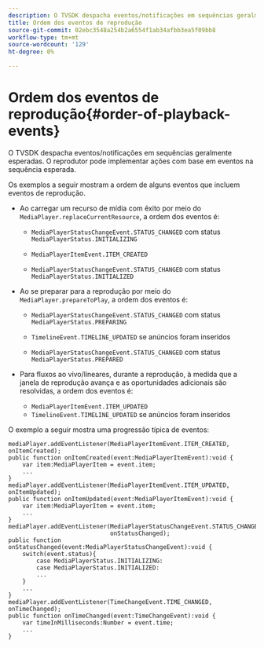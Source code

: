 ```yaml
---
description: O TVSDK despacha eventos/notificações em sequências geralmente esperadas. O reprodutor pode implementar ações com base em eventos na sequência esperada.
title: Ordem dos eventos de reprodução
source-git-commit: 02ebc3548a254b2a6554f1ab34afbb3ea5f09bb8
workflow-type: tm+mt
source-wordcount: '129'
ht-degree: 0%

---
```


# Ordem dos eventos de reprodução{#order-of-playback-events}

O TVSDK despacha eventos/notificações em sequências geralmente esperadas. O reprodutor pode implementar ações com base em eventos na sequência esperada.

<!--<a id="section_6E34A6C7936245D88DEB3315DA64598B"></a>-->

Os exemplos a seguir mostram a ordem de alguns eventos que incluem eventos de reprodução.

* Ao carregar um recurso de mídia com êxito por meio do `MediaPlayer.replaceCurrentResource`, a ordem dos eventos é:

   * `MediaPlayerStatusChangeEvent.STATUS_CHANGED` com status `MediaPlayerStatus.INITIALIZING`

   * `MediaPlayerItemEvent.ITEM_CREATED`
   * `MediaPlayerStatusChangeEvent.STATUS_CHANGED` com status `MediaPlayerStatus.INITIALIZED`

* Ao se preparar para a reprodução por meio do `MediaPlayer.prepareToPlay`, a ordem dos eventos é:

   * `MediaPlayerStatusChangeEvent.STATUS_CHANGED` com status `MediaPlayerStatus.PREPARING`

   * `TimelineEvent.TIMELINE_UPDATED` se anúncios foram inseridos
   * `MediaPlayerStatusChangeEvent.STATUS_CHANGED` com status `MediaPlayerStatus.PREPARED`

* Para fluxos ao vivo/lineares, durante a reprodução, à medida que a janela de reprodução avança e as oportunidades adicionais são resolvidas, a ordem dos eventos é:

   * `MediaPlayerItemEvent.ITEM_UPDATED`
   * `TimelineEvent.TIMELINE_UPDATED` se anúncios foram inseridos

<!--<a id="section_76C13548AF934868B70757CA5489E516"></a>-->

O exemplo a seguir mostra uma progressão típica de eventos:

```
mediaPlayer.addEventListener(MediaPlayerItemEvent.ITEM_CREATED, onItemCreated); 
public function onItemCreated(event:MediaPlayerItemEvent):void { 
    var item:MediaPlayerItem = event.item; 
    ... 
} 
mediaPlayer.addEventListener(MediaPlayerItemEvent.ITEM_UPDATED, onItemUpdated); 
public function onItemUpdated(event:MediaPlayerItemEvent):void { 
    var item:MediaPlayerItem = event.item; 
    ... 
} 
mediaPlayer.addEventListener(MediaPlayerStatusChangeEvent.STATUS_CHANGED,  
                             onStatusChanged); 
public function onStatusChanged(event:MediaPlayerStatusChangeEvent):void { 
    switch(event.status){ 
        case MediaPlayerStatus.INITIALIZING: 
        case MediaPlayerStatus.INITIALIZED: 
        ... 
    } 
    ... 
} 
mediaPlayer.addEventListener(TimeChangeEvent.TIME_CHANGED, onTimeChanged); 
public function onTimeChanged(event:TimeChangeEvent):void { 
    var timeInMilliseconds:Number = event.time; 
    ... 
}
```
